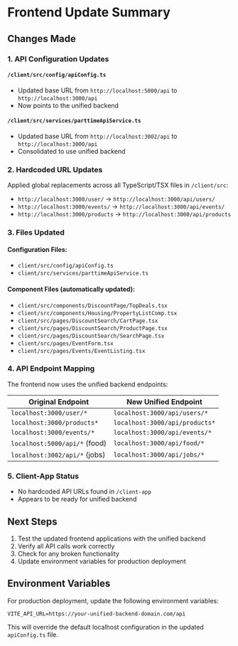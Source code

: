 # Frontend Update Summary

## Changes Made

### 1. API Configuration Updates

#### `/client/src/config/apiConfig.ts`
- Updated base URL from `http://localhost:5000/api` to `http://localhost:3000/api`
- Now points to the unified backend

#### `/client/src/services/parttimeApiService.ts`
- Updated base URL from `http://localhost:3002/api` to `http://localhost:3000/api`
- Consolidated to use unified backend

### 2. Hardcoded URL Updates

Applied global replacements across all TypeScript/TSX files in `/client/src`:

- `http://localhost:3000/user/` → `http://localhost:3000/api/users/`
- `http://localhost:3000/events/` → `http://localhost:3000/api/events/`
- `http://localhost:3000/products` → `http://localhost:3000/api/products`

### 3. Files Updated

#### Configuration Files:
- `client/src/config/apiConfig.ts`
- `client/src/services/parttimeApiService.ts`

#### Component Files (automatically updated):
- `client/src/components/DiscountPage/TopDeals.tsx`
- `client/src/components/Housing/PropertyListComp.tsx`
- `client/src/pages/DiscountSearch/CartPage.tsx`
- `client/src/pages/DiscountSearch/ProductPage.tsx`
- `client/src/pages/DiscountSearch/SearchPage.tsx`
- `client/src/pages/EventForm.tsx`
- `client/src/pages/Events/EventListing.tsx`

### 4. API Endpoint Mapping

The frontend now uses the unified backend endpoints:

| Original Endpoint | New Unified Endpoint |
|------------------|---------------------|
| `localhost:3000/user/*` | `localhost:3000/api/users/*` |
| `localhost:3000/products*` | `localhost:3000/api/products*` |
| `localhost:3000/events/*` | `localhost:3000/api/events/*` |
| `localhost:5000/api/*` (food) | `localhost:3000/api/food/*` |
| `localhost:3002/api/*` (jobs) | `localhost:3000/api/jobs/*` |

### 5. Client-App Status

- No hardcoded API URLs found in `/client-app`
- Appears to be ready for unified backend

## Next Steps

1. Test the updated frontend applications with the unified backend
2. Verify all API calls work correctly
3. Check for any broken functionality
4. Update environment variables for production deployment

## Environment Variables

For production deployment, update the following environment variables:

```env
VITE_API_URL=https://your-unified-backend-domain.com/api
```

This will override the default localhost configuration in the updated `apiConfig.ts` file.

